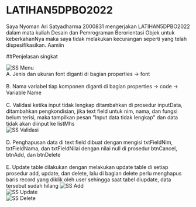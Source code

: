 # LATIHAN5DPBO2022

Saya Nyoman Ari Satyadharma 2000831 mengerjakan LATIHAN5DPBO2022 dalam mata kuliah Desain dan Pemrograman Berorientasi Objek untuk keberkahanNya maka saya tidak melakukan kecurangan seperti yang telah dispesifikasikan. Aamiin

##Penjelasan singkat

![SS Menu](https://user-images.githubusercontent.com/90953569/159036305-338c4fdc-1661-40db-a3fe-a9bad02b56e8.png)
<br>
A. Jenis dan ukuran font diganti di bagian properties -> font
<br><br>
B. Nama variabel tiap komponen diganti di bagian properties -> code -> Variable Name
<br><br>
C. Validasi ketika input tidak lengkap ditambahkan di prosedur inputData, ditambahkan pengkondisian, jika text field untuk nim, nama, dan fungsi belum terisi, maka tampilkan pesan "Input data tidak lengkap" dan data tidak akan diinput ke listMhs
<br>
![SS Validasi](https://user-images.githubusercontent.com/90953569/159034985-53969de0-004e-48b2-a928-5501eda0880a.png)
<br><br>
D. Penghapusan data di text field dibuat dengan mengisi txtFieldNim, txtFieldNama, dan txtFieldNilai dengan nilai null di prosedur btnCancel, btnAdd, dan btnDelete
<br><br>
E. Update table dilakukan dengan melakukan update table di setiap prosedur add, update, dan delete, lalu di bagian delete perlu menghapus baris record yang diklik oleh user sehingga saat tabel diupdate, data tersebut sudah hilang
![SS Add](https://user-images.githubusercontent.com/90953569/159036202-6c98ad91-9e68-489a-87ed-94f2e8b23964.png)
<br>
![SS Update](https://user-images.githubusercontent.com/90953569/159036213-92236c70-7e85-4284-8f0e-9b5092927080.png)
<br>
![SS Delete](https://user-images.githubusercontent.com/90953569/159036161-2cdb7630-1e82-49df-9db0-b989429fdb5e.png)
<br>
